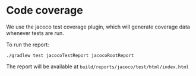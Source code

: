 # Code coverage

We use the jacoco test coverage plugin, which will generate coverage data whenever tests are run.

To run the report:
```
./gradlew test jacocoTestReport jacocoRootReport
```

The report will be available at `build/reports/jacoco/test/html/index.html`